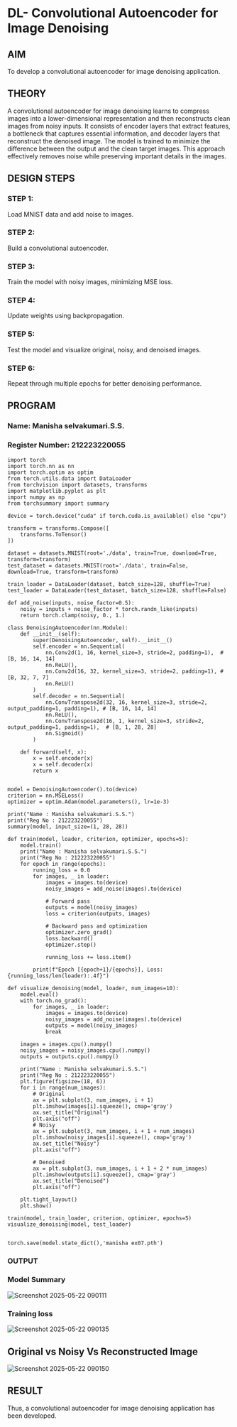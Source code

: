 # DL- Convolutional Autoencoder for Image Denoising

## AIM
To develop a convolutional autoencoder for image denoising application.

## THEORY
A convolutional autoencoder for image denoising learns to compress images into a lower-dimensional representation and then reconstructs clean images from noisy inputs. It consists of encoder layers that extract features, a bottleneck that captures essential information, and decoder layers that reconstruct the denoised image. The model is trained to minimize the difference between the output and the clean target images. This approach effectively removes noise while preserving important details in the images.

## DESIGN STEPS
### STEP 1: 
Load MNIST data and add noise to images.
### STEP 2: 
Build a convolutional autoencoder.
### STEP 3: 
Train the model with noisy images, minimizing MSE loss.
### STEP 4: 
Update weights using backpropagation.
### STEP 5: 
Test the model and visualize original, noisy, and denoised images.
### STEP 6: 
Repeat through multiple epochs for better denoising performance.


## PROGRAM

### Name: Manisha selvakumari.S.S.

### Register Number: 212223220055

```
import torch
import torch.nn as nn
import torch.optim as optim
from torch.utils.data import DataLoader
from torchvision import datasets, transforms
import matplotlib.pyplot as plt
import numpy as np
from torchsummary import summary

device = torch.device("cuda" if torch.cuda.is_available() else "cpu")

transform = transforms.Compose([
    transforms.ToTensor()
])

dataset = datasets.MNIST(root='./data', train=True, download=True, transform=transform)
test_dataset = datasets.MNIST(root='./data', train=False, download=True, transform=transform)

train_loader = DataLoader(dataset, batch_size=128, shuffle=True)
test_loader = DataLoader(test_dataset, batch_size=128, shuffle=False)

def add_noise(inputs, noise_factor=0.5):
    noisy = inputs + noise_factor * torch.randn_like(inputs)
    return torch.clamp(noisy, 0., 1.)

class DenoisingAutoencoder(nn.Module):
    def __init__(self):
        super(DenoisingAutoencoder, self).__init__()
        self.encoder = nn.Sequential(
            nn.Conv2d(1, 16, kernel_size=3, stride=2, padding=1),  # [B, 16, 14, 14]
            nn.ReLU(),
            nn.Conv2d(16, 32, kernel_size=3, stride=2, padding=1), # [B, 32, 7, 7]
            nn.ReLU()
        )
        self.decoder = nn.Sequential(
            nn.ConvTranspose2d(32, 16, kernel_size=3, stride=2, output_padding=1, padding=1), # [B, 16, 14, 14]
            nn.ReLU(),
            nn.ConvTranspose2d(16, 1, kernel_size=3, stride=2, output_padding=1, padding=1),  # [B, 1, 28, 28]
            nn.Sigmoid()
        )

    def forward(self, x):
        x = self.encoder(x)
        x = self.decoder(x)
        return x


model = DenoisingAutoencoder().to(device)
criterion = nn.MSELoss()
optimizer = optim.Adam(model.parameters(), lr=1e-3)

print("Name : Manisha selvakumari.S.S.")
print("Reg No : 212223220055")
summary(model, input_size=(1, 28, 28))

def train(model, loader, criterion, optimizer, epochs=5):
    model.train()
    print("Name : Manisha selvakumari.S.S.")
    print("Reg No : 212223220055") 
    for epoch in range(epochs):
        running_loss = 0.0
        for images, _ in loader:
            images = images.to(device)
            noisy_images = add_noise(images).to(device)

            # Forward pass
            outputs = model(noisy_images)
            loss = criterion(outputs, images)

            # Backward pass and optimization
            optimizer.zero_grad()
            loss.backward()
            optimizer.step()

            running_loss += loss.item()

        print(f"Epoch [{epoch+1}/{epochs}], Loss: {running_loss/len(loader):.4f}")

def visualize_denoising(model, loader, num_images=10):
    model.eval()
    with torch.no_grad():
        for images, _ in loader:
            images = images.to(device)
            noisy_images = add_noise(images).to(device)
            outputs = model(noisy_images)
            break

    images = images.cpu().numpy()
    noisy_images = noisy_images.cpu().numpy()
    outputs = outputs.cpu().numpy()

    print("Name : Manisha selvakumari.S.S.")
    print("Reg No : 212223220055")
    plt.figure(figsize=(18, 6))
    for i in range(num_images):
        # Original
        ax = plt.subplot(3, num_images, i + 1)
        plt.imshow(images[i].squeeze(), cmap='gray')
        ax.set_title("Original")
        plt.axis("off")
        # Noisy
        ax = plt.subplot(3, num_images, i + 1 + num_images)
        plt.imshow(noisy_images[i].squeeze(), cmap='gray')
        ax.set_title("Noisy")
        plt.axis("off")

        # Denoised
        ax = plt.subplot(3, num_images, i + 1 + 2 * num_images)
        plt.imshow(outputs[i].squeeze(), cmap='gray')
        ax.set_title("Denoised")
        plt.axis("off")

    plt.tight_layout()
    plt.show()

train(model, train_loader, criterion, optimizer, epochs=5)
visualize_denoising(model, test_loader)


torch.save(model.state_dict(),'manisha ex07.pth')

```

### OUTPUT

### Model Summary

![Screenshot 2025-05-22 090111](https://github.com/user-attachments/assets/a1a498e0-cced-4f0a-a66f-b6045ee961eb)


### Training loss

![Screenshot 2025-05-22 090135](https://github.com/user-attachments/assets/c1699ab7-7527-4edc-bbbb-0b78c45d05ef)

## Original vs Noisy Vs Reconstructed Image

![Screenshot 2025-05-22 090150](https://github.com/user-attachments/assets/881aab49-5d6e-4c80-8ca5-a1124dacc498)


## RESULT
Thus, a convolutional autoencoder for image denoising application has been developed.
